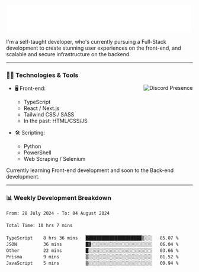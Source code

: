 <img src="assets/wave.svg" alt=":wave:" />

I'm a self-taught developer, who's currently pursuing a Full-Stack development to create stunning user experiences on the front-end, and scalable and secure infrastructure on the backend.

---

### 🧑‍💻 Technologies & Tools

<a href="https://discord.com/users/414304208649453568" target="_blank" rel="nofollow">
   <img src="https://lanyard-profile-readme.vercel.app/api/414304208649453568?idleMessage=Probably%20doing%20something%20else..." alt="Discord Presence" align="right">
</a>

- 🖥️ Front-end:

  - TypeScript
  - React / Next.js
  - Tailwind CSS / SASS
  - In the past: HTML/CSS/JS

- 🛠 Scripting:

  - Python
  - PowerShell
  - Web Scraping / Selenium

Currently learning Front-end development and soon to the Back-end development.

---

### 📊 Weekly Development Breakdown

<!-- ![ccrsxx's GitHub Stats](https://github-readme-stats.vercel.app/api?username=ccrsxx&count_private=true&theme=tokyonight) -->
<!-- ![ccrsxx's Top Langs](https://github-readme-stats.vercel.app/api/top-langs/?username=ccrsxx&hide=lua,java,html&theme=tokyonight) -->

<!--START_SECTION:waka-->

```txt
From: 28 July 2024 - To: 04 August 2024

Total Time: 10 hrs 7 mins

TypeScript    8 hrs 36 mins   █████████████████████▒░░░   85.07 %
JSON          36 mins         █▓░░░░░░░░░░░░░░░░░░░░░░░   06.04 %
Other         22 mins         █░░░░░░░░░░░░░░░░░░░░░░░░   03.66 %
Prisma        9 mins          ▒░░░░░░░░░░░░░░░░░░░░░░░░   01.52 %
JavaScript    5 mins          ▒░░░░░░░░░░░░░░░░░░░░░░░░   00.94 %
```

<!--END_SECTION:waka-->
